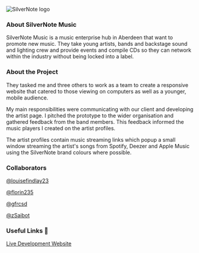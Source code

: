 ![SilverNote logo](https://scontent.fman1-2.fna.fbcdn.net/v/t31.0-8/14481794_287385264978419_4583512349960319179_o.jpg?_nc_cat=104&_nc_ht=scontent.fman1-2.fna&oh=fecd0af68714086ef5cf9b949da0c484&oe=5D08E53A)

### About SilverNote Music

SilverNote Music is a music enterprise hub in Aberdeen that want to promote new music. They take young artists, bands and backstage sound and lighting crew and provide events and compile CDs so they can network within the industry without being locked into a label.

### About the Project

They tasked me and three others to work as a team to create a responsive website that catered to those viewing on computers as well as a younger, mobile audience.

My main responsibilities were communicating with our client and developing the artist page. I pitched the prototype to the wider organisation and gathered feedback from the band members. This feedback informed the music players I created on the artist profiles.

The artist profiles contain music streaming links which popup a small window streaming the artist's songs from Spotify, Deezer and Apple Music using the SilverNote brand colours where possible.

### Collaborators

[@louisefindlay23](https://github.com/louisefindlay23)

[@florin235](https://github.com/Florin235)

[@gfrcsd](https://github.com/gfrcsd)

[@zSaibot](https://github.com/zSaibot)

### Useful Links  :link:

[Live Development Website](https://louisefindlay23.github.io/silvernote)
